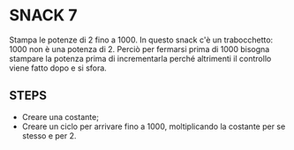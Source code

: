 SNACK 7
======

Stampa le potenze di 2 fino a 1000.
 In questo snack c'è un trabocchetto:  1000 non è una potenza di 2. Perciò per fermarsi prima di 1000 bisogna stampare la potenza prima di incrementarla perché altrimenti il controllo viene fatto dopo e si sfora.

## STEPS
- Creare una costante;
- Creare un ciclo per arrivare fino a 1000, moltiplicando la costante per se stesso e per 2.
